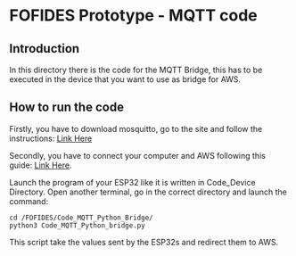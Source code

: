 # FOFIDES Prototype - MQTT code

## Introduction
In this directory there is the code for the MQTT Bridge, this has to be executed in the device that you want to use as bridge for AWS. <br/>

## How to run the code
Firstly, you have to download mosquitto, go to the site and follow the instructions:  [Link Here](https://github.com/eclipse/mosquitto) 

Secondly, you have to connect your computer and AWS following this guide: [Link Here](https://aws.amazon.com/it/blogs/iot/how-to-bridge-mosquitto-mqtt-broker-to-aws-iot/). 

Launch the program of your ESP32 like it is written in Code_Device Directory. Open another terminal, go in the correct directory and launch the command:

    cd /FOFIDES/Code_MQTT_Python_Bridge/
    python3 Code_MQTT_Python_bridge.py
    
This script take the values sent by the ESP32s and redirect them to AWS.
